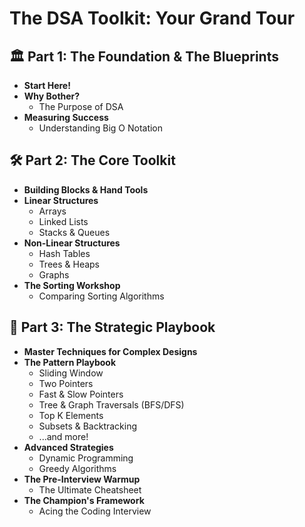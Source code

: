# The DSA Toolkit: Your Grand Tour

## 🏛️ Part 1: The Foundation & The Blueprints
- **Start Here!**
- **Why Bother?**
  - The Purpose of DSA
- **Measuring Success**
  - Understanding Big O Notation

## 🛠️ Part 2: The Core Toolkit
- **Building Blocks & Hand Tools**
- **Linear Structures**
  - Arrays
  - Linked Lists
  - Stacks & Queues
- **Non-Linear Structures**
  - Hash Tables
  - Trees & Heaps
  - Graphs
- **The Sorting Workshop**
  - Comparing Sorting Algorithms

## 📖 Part 3: The Strategic Playbook
- **Master Techniques for Complex Designs**
- **The Pattern Playbook**
  - Sliding Window
  - Two Pointers
  - Fast & Slow Pointers
  - Tree & Graph Traversals (BFS/DFS)
  - Top K Elements
  - Subsets & Backtracking
  - ...and more!
- **Advanced Strategies**
  - Dynamic Programming
  - Greedy Algorithms
- **The Pre-Interview Warmup**
  - The Ultimate Cheatsheet
- **The Champion's Framework**
  - Acing the Coding Interview
